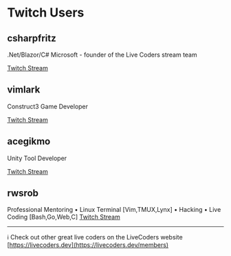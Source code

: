 # Twitch Users

## csharpfritz 
.Net/Blazor/C# Microsoft - founder of the Live Coders stream team 

[Twitch Stream](https://www.twitch.tv/csharpfritz)

## vimlark
Construct3 Game Developer

[Twitch Stream](https://www.twitch.tv/vimlark)

## acegikmo
Unity Tool Developer

[Twitch Stream](https://www.twitch.tv/acegikmo)

## rwsrob
Professional Mentoring • Linux Terminal [Vim,TMUX,Lynx] • Hacking • Live Coding [Bash,Go,Web,C] [Twitch Stream](https://www.twitch.tv/rwxrob)


---

:information_source: Check out other great live coders on the LiveCoders website [https://livecoders.dev](https://livecoders.dev/members)